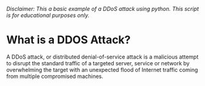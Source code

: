 *Disclaimer: This a basic example of a DDoS attack using python. This script is for educational purposes only.*

# What is a DDOS Attack?
A DDoS attack, or distributed denial-of-service attack is a malicious attempt to disrupt the standard traffic of a targeted server, service or network by overwhelming the target with an unexpected flood of Internet traffic coming from multiple compromised machines. 
